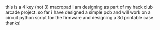 this is a 4 key (not 3) macropad i am designing as part of my hack club arcade project. so far i have designed a simple pcb and will work on a circuit python script for the firmware and designing a 3d printable case. thanks!
